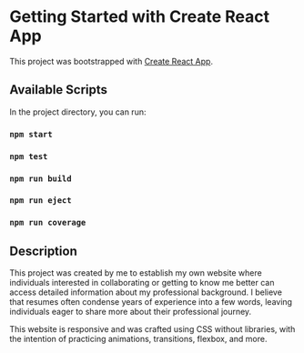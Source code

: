 # Getting Started with Create React App

This project was bootstrapped with [Create React App](https://github.com/facebook/create-react-app).

## Available Scripts

In the project directory, you can run:

### `npm start`
### `npm test`
### `npm run build`
### `npm run eject`
### `npm run coverage`

## Description

This project was created by me to establish my own website where individuals interested in collaborating or getting to know me better can access detailed information about my professional background. I believe that resumes often condense years of experience into a few words, leaving individuals eager to share more about their professional journey.

This website is responsive and was crafted using CSS without libraries, with the intention of practicing animations, transitions, flexbox, and more.

